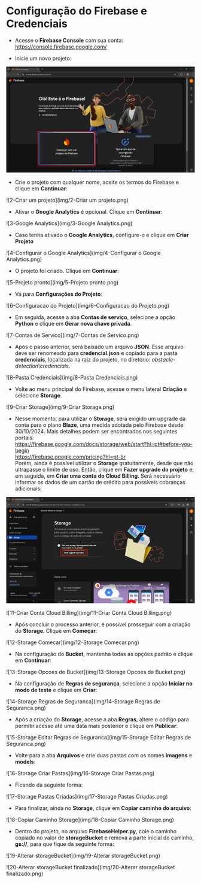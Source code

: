 # Configuração do Firebase e Credenciais

- Acesse o **Firebase Console** com sua conta: https://console.firebase.google.com/

- Inicie um novo projeto:

![1-Inicio](img/1-Inicio.png)

- Crie o projeto com qualquer nome, aceite os termos do Firebase e clique em **Continuar**:

![2-Criar um projeto](img/2-Criar um projeto.png)

- Ativar o **Google Analytics** é opcional. Clique em **Continuar**:

![3-Google Analytics](img/3-Google Analytics.png)

- Caso tenha ativado o **Google Analytics**, configure-o e clique em **Criar Projeto**

![4-Configurar o Google Analytics](img/4-Configurar o Google Analytics.png)

- O projeto foi criado. Clique em **Continuar**:

![5-Projeto pronto](img/5-Projeto pronto.png)

- Vá para **Configurações do Projeto**:

![6-Configuracao do Projeto](img/6-Configuracao do Projeto.png)

- Em seguida, acesse a aba **Contas de serviço**, selecione a opção **Python** e clique em **Gerar nova chave privada**.

![7-Contas de Servico](img/7-Contas de Servico.png)

- Após o passo anterior, será baixado um arquivo **JSON**. Esse arquivo deve ser renomeado para **credencial.json** e copiado para a pasta **credenciais**, localizada na raiz do projeto, no diretório: *obstacle-detection\credenciais*.

![8-Pasta Credenciais](img/8-Pasta Credenciais.png)

- Volte ao menu principal do Firebase, acesse o menu lateral **Criação** e selecione **Storage**.

![9-Criar Storage](img/9-Criar Storage.png)

- Nesse momento, para utilizar o **Storage**, será exigido um upgrade da conta para o plano **Blaze**, uma medida adotada pelo Firebase desde 30/10/2024. Mais detalhes podem ser encontrados nos seguintes portais:  
https://firebase.google.com/docs/storage/web/start?hl=pt#before-you-begin  
https://firebase.google.com/pricing?hl=pt-br  
Porém, ainda é possível utilizar o **Storage** gratuitamente, desde que não ultrapasse o limite de uso. Então, clique em **Fazer upgrade do projeto** e, em seguida, em **Criar uma conta do Cloud Billing**. Será necessário informar os dados de um cartão de crédito para possíveis cobranças adicionais:

![10-Storage](img/10-Storage.png)

![11-Criar Conta Cloud Billing](img/11-Criar Conta Cloud Billing.png)

- Após concluir o processo anterior, é possível prosseguir com a criação do **Storage**. Clique em **Começar**:

![12-Storage Comecar](img/12-Storage Comecar.png)

- Na configuração do **Bucket**, mantenha todas as opções padrão e clique em **Continuar**:

![13-Storage Opcoes de Bucket](img/13-Storage Opcoes de Bucket.png)

- Na configuração de **Regras de segurança**, selecione a opção **Iniciar no modo de teste** e clique em **Criar**:

![14-Storage Regras de Seguranca](img/14-Storage Regras de Seguranca.png)

- Após a criação do **Storage**, acesse a aba **Regras**, altere o código para permitir acesso até uma data mais posterior e clique em **Publicar**:

![15-Storage Editar Regras de Seguranca](img/15-Storage Editar Regras de Seguranca.png)

- Volte para a aba **Arquivos** e crie duas pastas com os nomes **imagens** e **models**:

![16-Storage Criar Pastas](img/16-Storage Criar Pastas.png)

- Ficando da seguinte forma:

![17-Storage Pastas Criadas](img/17-Storage Pastas Criadas.png)

- Para finalizar, ainda no **Storage**, clique em **Copiar caminho do arquivo**:

![18-Copiar Caminho Storage](img/18-Copiar Caminho Storage.png)

- Dentro do projeto, no arquivo **FirebaseHelper.py**, cole o caminho copiado no valor de **storageBucket** e remova a parte inicial do caminho, **gs://**, para que fique da seguinte forma:

![19-Alterar storageBucket](img/19-Alterar storageBucket.png)

![20-Alterar storageBucket finalizado](img/20-Alterar storageBucket finalizado.png)
